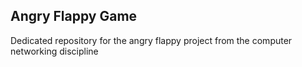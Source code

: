 ## Angry Flappy Game

Dedicated repository for the angry flappy project from the computer networking discipline